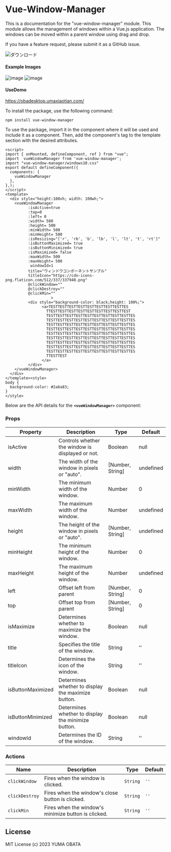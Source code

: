 # Vue-Window-Manager


This is a documentation for the "vue-window-manager" module. This module allows the management of windows within a Vue.js application. The windows can be moved within a parent window using drag and drop.

If you have a feature request, please submit it as a GitHub issue.

![ダウンロード](https://user-images.githubusercontent.com/29545778/221391695-ee4707d0-ff76-4235-af91-450b8adf67ca.gif)


#### Example Images
![image](https://user-images.githubusercontent.com/29545778/221392125-95f8161f-bf03-4c70-a452-28d60383ee1b.png)
![image](https://user-images.githubusercontent.com/29545778/221392133-b8e6927c-7a1e-47c3-b6f5-3385d9018c13.png)

#### UseDemo
https://obadesktop.umaxiaotian.com/


To install the package, use the following command:

```
npm install vue-window-manager
```

To use the package, import it in the component where it will be used and include it as a component. Then, add the component's tag to the template section with the desired attributes.

```
<script>
import { onMounted, defineComponent, ref } from "vue";
import  vueWindowManager from 'vue-window-manager';
import "vue-window-manager/windows10.css"
export default defineComponent({
  components: {
    vueWindowManager
  },
},);
</script>
<template>
  <div style="height:100vh; width: 100wh;">
    <vueWindowManager
          :isActive=true
          :top=0
          :left= 0
          :width= 500
          :height= 500
          :minWidth= 500
          :minHeight= 500
          :isResizing="['r', 'rb', 'b', 'lb', 'l', 'lt', 't', 'rt']"
          :isButtonMaximized= true
          :isButtonMinimized= true
          :isMaximized= false
          :maxWidth= 500
          :maxHeight= 500
           windowId=1
          title="ウィンドウコンポーネントサンプル"
          titleIcon="https://cdn-icons-png.flaticon.com/512/337/337948.png"
          @clickWindow=""
          @clickDestroy=""
          @clickMin=""
					>
          <div style="background-color: black;height: 100%;">
                <a>TESTTESTTESTTESTTESTTESTTESTTESTTES
                  TTESTTESTTESTTESTTESTTESTTESTTESTTEST
                  TESTTESTTESTTESTTESTTESTTESTTESTTESTTES
                  TESTTESTTESTTESTTESTTESTTESTTESTTESTTES
                  TESTTESTTESTTESTTESTTESTTESTTESTTESTTES
                  TESTTESTTESTTESTTESTTESTTESTTESTTESTTES
                  TESTTESTTESTTESTTESTTESTTESTTESTTESTTES
                  TESTTESTTESTTESTTESTTESTTESTTESTTESTTES
                  TESTTESTTESTTESTTESTTESTTESTTESTTESTTES
                  TESTTESTTESTTESTTESTTESTTESTTESTTESTTES
                  TESTTESTTESTTESTTESTTESTTESTTESTTESTTES
                  TTESTTEST
                </a>
          </div>
    </vueWindowManager>
  </div>
</template><style>
body {
  background-color: #2a6a83;
}
</style>

```

Below are the API details for the **`<vueWindowManager>`** component:

### **Props**


| Property | Description | Type | Default |
| --- | --- | --- | --- |
| isActive | Controls whether the window is displayed or not. | Boolean | null |
| width | The width of the window in pixels or "auto". | [Number, String] | undefined |
| minWidth | The minimum width of the window. | Number | 0 |
| maxWidth | The maximum width of the window. | Number | undefined |
| height | The height of the window in pixels or "auto". | [Number, String] | undefined |
| minHeight | The minimum height of the window. | Number | 0 |
| maxHeight | The maximum height of the window. | Number | undefined |
| left | Offset left from parent | [Number, String] | 0 |
| top | Offset top from parent | [Number, String] | 0 |
| isMaximize | Determines whether to maximize the window. | Boolean | null |
| title | Specifies the title of the window. | String | '' |
| titleIcon | Determines the icon of the window. | String | '' |
| isButtonMaximized | Determines whether to display the maximize button. | Boolean | null |
| isButtonMinimized | Determines whether to display the minimize button. | Boolean | null |
| windowId | Determines the ID of the window. | String | '' |


### **Actions**


| Name           | Description                                                    | Type     | Default |
| -------------- | -------------------------------------------------------------- | -------- | ------- |
| `clickWindow`  | Fires when the window is clicked.                              | `String` | `''`    |
| `clickDestroy` | Fires when the window's close button is clicked.                | `String` | `''`    |
| `clickMin`     | Fires when the window's minimize button is clicked.             | `String` | `''`    |




## **License**

MIT License (c) 2023 YUMA OBATA